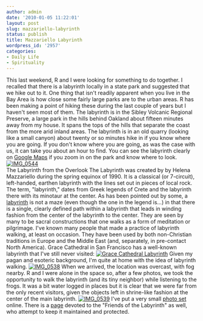 ```yaml
---
author: admin
date: '2010-01-05 11:22:01'
layout: post
slug: mazzariello-labyrinth
status: publish
title: Mazzariello Labyrinth
wordpress_id: '2957'
categories:
- Daily Life
- Spirituality
---
```


This last weekend, R and I were looking for something to do together. I
recalled that there is a labyrinth locally in a state park and suggested
that we hike out to it. One thing that isn't readily apparent when you
live in the Bay Area is how close some fairly large parks are to the
urban areas. R has been making a point of hiking these during the last
couple of years but I haven't seen most of them. The labyrinth is in the
Sibley Volcanic Regional Preserve, a large park in the hills behind
Oakland about fifteen minutes away from my house. It spans the tops of
the hills that separate the coast from the more arid inland areas. The
labyrinth is in an old quarry (looking like a small canyon) about twenty
or so minutes hike in if you know where you are going. If you don't know
where you are going, as was the case with us, it can take you about an
hour to find. You can see the labyrinth clearly on [Google
Maps](http://maps.google.com/maps?f=q&source=s_q&hl=en&geocode=&q=Sibley+Volcanic+Regional+Preserve,+Orinda,+CA+94563&sll=37.85019,-122.283831&sspn=0.013995,0.018518&ie=UTF8&hq=Sibley+Volcanic+Regional+Preserve&hnear=Sibley+Volcanic+Regional+Preserve,+Orinda,+CA+94563&ll=37.85298,-122.190434&spn=0.000875,0.001157&t=h&z=20)
if you zoom in on the park and know where to look.
[![IMG\_0544](http://farm3.static.flickr.com/2770/4238582723_59da1c41f8.jpg)](http://www.flickr.com/photos/albill/4238582723/ "IMG_0544 by albill, on Flickr")\
The Labyrinth from the Overlook
The Labyrinth was created by by Helena Mazzariello during the spring
equinox of 1990. It is a classical (or 7-circuit), left-handed, earthen
labyrinth with the lines set out in pieces of local rock. The term,
"labyrinth," dates from Greek legends of Crete and the labyrinth there
with its minotaur at the center. As has been pointed out by some, a
[labyrinth](http://en.wikipedia.org/wiki/Labyrinth) is not a maze (even
though the one in the legend is...) in that there is a single, clearly
defined path within a labyrinth that leads in winding fashion from the
center of the labyrinth to the center. They are seen by many to be
sacral constructions that one walks as a form of meditation or
pilgrimage. I've known many people that made a practice of labyrinth
walking, at least on occasion. They have been used by both non-Christian
traditions in Europe and the Middle East (and, separately, in
pre-contact North America). Grace Cathedral in San Francisco has a
well-known labyrinth that I've still never visited:
[![Grace Cathedral
Labyrinth](http://farm3.static.flickr.com/2772/4248736076_2aa0584c9d.jpg)](http://www.flickr.com/photos/albill/4248736076/ "Grace Cathedral Labyrinth")
Given my pagan and esoteric background, I'm quite at home with the idea
of labyrinth walking.
[![IMG\_0538](http://farm3.static.flickr.com/2666/4238581609_52bb3453f2.jpg)](http://www.flickr.com/photos/albill/4238581609/ "IMG_0538 by albill, on Flickr")
When we arrived, the location was overcast, with fog nearby. R and I
were alone in the space so, after a few photos, we took the opportunity
to walk the labyrinth (and its tiny neighbor) while listening to the
frogs. It was a bit water logged in places but it is clear that we were
far from the only recent visitors, given the objects left in shrine-like
fashion at the center of the main labyrinth.
[![IMG\_0539](http://farm3.static.flickr.com/2751/4238581957_7ed57cdbf7.jpg)](http://www.flickr.com/photos/albill/4238581957/ "IMG_0539 by albill, on Flickr")
I've put a very small [photo
set](http://www.flickr.com/photos/albill/sets/72157623000503955/)
online. There is a
[page](http://home.earthlink.net/~friendsofthelabyrinth/) devoted to the
"Friends of the Labyrinth" as well, who attempt to keep it maintained
and protected.
